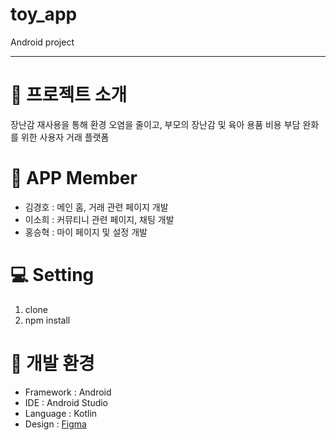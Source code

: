 # toy_app

Android project

---
# :baby_bottle: 프로젝트 소개
장난감 재사용을 통해 환경 오염을 줄이고, 부모의 장난감 및 육아 용품 비용 부담 완화를 위한 사용자 거래 플랫폼

# :busts_in_silhouette: APP Member
- 김경호 : 메인 홈, 거래 관련 페이지 개발
- 이소희 : 커뮤티니 관련 페이지, 채팅 개발
- 홍승혁 : 마이 페이지 및 설정 개발


# :computer: Setting
1. clone
2. npm install

# :hammer: 개발 환경
- Framework : Android
- IDE : Android Studio
- Language : Kotlin
- Design : [Figma](https://www.figma.com/file/vf87hYBJcaZCm6Fic2Ve6H/%EC%95%84%EC%9E%A5%EC%95%84%EC%9E%A5?type=design&node-id=126-195&mode=design&t=82e5avVwADimNbu2-0)

